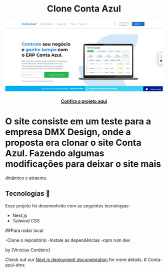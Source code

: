 <h1 align="center">Clone Conta Azul</h1>

<img src="public/Captura-de-tela.png" alt="Imagem do projeto finalizado">

<h4 align="center"><a href="https://conta-azul-dmx.vercel.app/" target="_blank" >Confira o projeto aqui</a></h4>



# O site consiste em um teste para a empresa DMX Design, onde a proposta era clonar o site Conta Azul. Fazendo algumas modificações para deixar o site mais
dinâmico e atraente.

## Tecnologias 🚀 

Esse projeto foi desenvolvido com as seguintes tecnologias:

- Next.js
- Tailwind CSS

##Para rodar local

-Clone o repositório
-Instale as dependências
-npm rum dev


by [Vinicius Cordeiro]

Check out our [Next.js deployment documentation](https://nextjs.org/docs/deployment) for more details.
#   C o n t a - a z u l - d m x 
 
 
